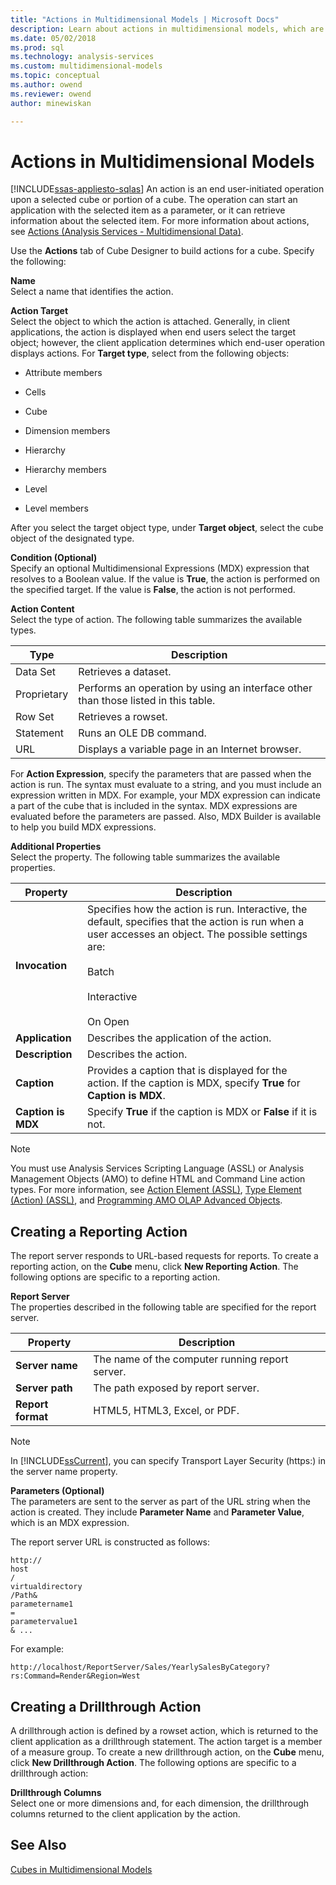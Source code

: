 ```yaml
---
title: "Actions in Multidimensional Models | Microsoft Docs"
description: Learn about actions in multidimensional models, which are user-initiated operations upon a selected cube or portion of a cube.
ms.date: 05/02/2018
ms.prod: sql
ms.technology: analysis-services
ms.custom: multidimensional-models
ms.topic: conceptual
ms.author: owend
ms.reviewer: owend
author: minewiskan

---
```

# Actions in Multidimensional Models
[!INCLUDE[ssas-appliesto-sqlas](../includes/ssas-appliesto-sqlas.md)]
  An action is an end user-initiated operation upon a selected cube or portion of a cube. The operation can start an application with the selected item as a parameter, or it can retrieve information about the selected item. For more information about actions, see [Actions &#40;Analysis Services - Multidimensional Data&#41;](../../analysis-services/multidimensional-models/actions-analysis-services-multidimensional-data.md).  
  
 Use the **Actions** tab of Cube Designer to build actions for a cube. Specify the following:  
  
 **Name**  
 Select a name that identifies the action.  
  
 **Action Target**  
 Select the object to which the action is attached. Generally, in client applications, the action is displayed when end users select the target object; however, the client application determines which end-user operation displays actions. For **Target type**, select from the following objects:  
  
-   Attribute members  
  
-   Cells  
  
-   Cube  
  
-   Dimension members  
  
-   Hierarchy  
  
-   Hierarchy members  
  
-   Level  
  
-   Level members  
  
 After you select the target object type, under **Target object**, select the cube object of the designated type.  
  
 **Condition (Optional)**  
 Specify an optional Multidimensional Expressions (MDX) expression that resolves to a Boolean value. If the value is **True**, the action is performed on the specified target. If the value is **False**, the action is not performed.  
  
 **Action Content**  
 Select the type of action. The following table summarizes the available types.  
  
|Type|Description|  
|----------|-----------------|  
|Data Set|Retrieves a dataset.|  
|Proprietary|Performs an operation by using an interface other than those listed in this table.|  
|Row Set|Retrieves a rowset.|  
|Statement|Runs an OLE DB command.|  
|URL|Displays a variable page in an Internet browser.|  
  
 For **Action Expression**, specify the parameters that are passed when the action is run. The syntax must evaluate to a string, and you must include an expression written in MDX. For example, your MDX expression can indicate a part of the cube that is included in the syntax. MDX expressions are evaluated before the parameters are passed. Also, MDX Builder is available to help you build MDX expressions.  
  
 **Additional Properties**  
 Select the property. The following table summarizes the available properties.  
  
|Property|Description|  
|--------------|-----------------|  
|**Invocation**|Specifies how the action is run. Interactive, the default, specifies that the action is run when a user accesses an object. The possible settings are:<br /><br /> Batch<br /><br /> Interactive<br /><br /> On Open|  
|**Application**|Describes the application of the action.|  
|**Description**|Describes the action.|  
|**Caption**|Provides a caption that is displayed for the action. If the caption is MDX, specify **True** for **Caption is MDX**.|  
|**Caption is MDX**|Specify **True** if the caption is MDX or **False** if it is not.|  
  
> [!NOTE]  
>  You must use Analysis Services Scripting Language (ASSL) or Analysis Management Objects (AMO) to define HTML and Command Line action types. For more information, see [Action Element &#40;ASSL&#41;](../assl/objects/action-element-assl.md), [Type Element &#40;Action&#41; &#40;ASSL&#41;](../assl/properties/type-element-action-assl.md), and [Programming AMO OLAP Advanced Objects](../amo/programming-amo-olap-advanced-objects.md).  
  
## Creating a Reporting Action  
 The report server responds to URL-based requests for reports. To create a reporting action, on the **Cube** menu, click **New Reporting Action**. The following options are specific to a reporting action.  
  
 **Report Server**  
 The properties described in the following table are specified for the report server.  
  
|Property|Description|  
|--------------|-----------------|  
|**Server name**|The name of the computer running report server.|  
|**Server path**|The path exposed by report server.|  
|**Report format**|HTML5, HTML3, Excel, or PDF.|  
  
> [!NOTE]  
>  In [!INCLUDE[ssCurrent](../includes/sscurrent-md.md)], you can specify Transport Layer Security (https:) in the server name property.  
  
 **Parameters (Optional)**  
 The parameters are sent to the server as part of the URL string when the action is created. They include **Parameter Name** and **Parameter Value**, which is an MDX expression.  
  
 The report server URL is constructed as follows:  
  
```
http://  
host  
/  
virtualdirectory  
/Path&  
parametername1  
=  
parametervalue1  
& ...  
```  
  
 For example:  
  
```  
http://localhost/ReportServer/Sales/YearlySalesByCategory?rs:Command=Render&Region=West  
```  
  
## Creating a Drillthrough Action  
 A drillthrough action is defined by a rowset action, which is returned to the client application as a drillthrough statement. The action target is a member of a measure group. To create a new drillthrough action, on the **Cube** menu, click **New Drillthrough Action**. The following options are specific to a drillthrough action:  
  
 **Drillthrough Columns**  
 Select one or more dimensions and, for each dimension, the drillthrough columns returned to the client application by the action.  
  
## See Also  
 [Cubes in Multidimensional Models](../../analysis-services/multidimensional-models/cubes-in-multidimensional-models.md)  
  
